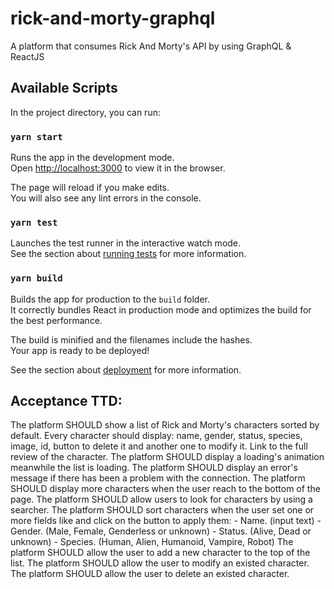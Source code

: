 # rick-and-morty-graphql

A platform that consumes Rick And Morty's API by using GraphQL &amp; ReactJS

## Available Scripts

In the project directory, you can run:

### `yarn start`

Runs the app in the development mode.<br />
Open [http://localhost:3000](http://localhost:3000) to view it in the browser.

The page will reload if you make edits.<br />
You will also see any lint errors in the console.

### `yarn test`

Launches the test runner in the interactive watch mode.<br />
See the section about [running tests](https://facebook.github.io/create-react-app/docs/running-tests) for more information.

### `yarn build`

Builds the app for production to the `build` folder.<br />
It correctly bundles React in production mode and optimizes the build for the best performance.

The build is minified and the filenames include the hashes.<br />
Your app is ready to be deployed!

See the section about [deployment](https://facebook.github.io/create-react-app/docs/deployment) for more information.

## Acceptance TTD:

The platform SHOULD show a list of Rick and Morty's characters sorted by default.
Every character should display: name, gender, status, species, image, id,
button to delete it and another one to modify it.
Link to the full review of the character.
The platform SHOULD display a loading's animation meanwhile the list is loading.
The platform SHOULD display an error's message if there has been a problem with the connection.
The platform SHOULD display more characters when the user reach to the bottom of the page.
The platform SHOULD allow users to look for characters by using a searcher.
The platform SHOULD sort characters when the user set one or more fields like and click on the button to apply them: - Name. (input text) - Gender. (Male, Female, Genderless or unknown) - Status. (Alive, Dead or unknown) - Species. (Human, Alien, Humanoid, Vampire, Robot)
The platform SHOULD allow the user to add a new character to the top of the list.
The platform SHOULD allow the user to modify an existed character.
The platform SHOULD allow the user to delete an existed character.
